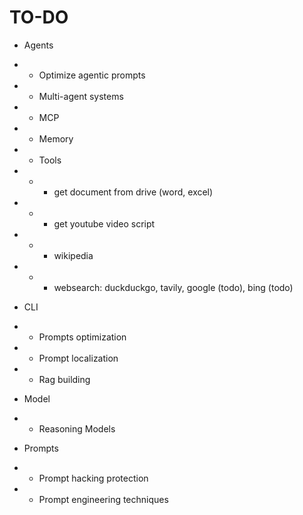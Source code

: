 # TO-DO

- Agents
- - Optimize agentic prompts
- - Multi-agent systems
- - MCP
- - Memory
- - Tools
- - - get document from drive (word, excel)
- - - get youtube video script
- - - wikipedia
- - - websearch: duckduckgo, tavily, google (todo), bing (todo)

- CLI
- - Prompts optimization
- - Prompt localization
- - Rag building

- Model
- - Reasoning Models

- Prompts
- - Prompt hacking protection
- - Prompt engineering techniques